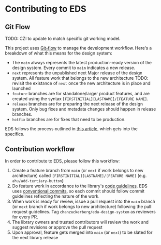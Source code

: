 # Contributing to EDS

## Git Flow

TODO: CZI to update to match specific git working model.

This project uses [Git-flow](https://nvie.com/posts/a-successful-git-branching-model/) to manage the development workflow. Here's a breakdown of what this means for the design system:

- The `main` always represents the latest production-ready version of the design system. Every commit to `main` indicates a new release.
- `next` represents the unpublished next Major release of the design system. All feature work that belongs to the new architecture  TODO: revisit the existance of `next` once the new architecture is in place and launched
- `feature` branches are for standalone/larger product features, and are created using the syntax `[FIRSTINITIAL][LASTNAME]/[FEATURE NAME]`.
- `release` branches are for preparing the next release of the design system. Only bug fixes and metadata changes should happen in release branches.
- `hotfix` branches are for fixes that need to be production.

EDS follows the process outlined in [this article](https://nvie.com/posts/a-successful-git-branching-model/), which gets into the specifics.

## Contribution workflow

In order to contribute to EDS, please follow this workflow:

1. Create a feature branch from `main` (or `next` if work belongs to new architecture) called `[FIRSTINITIAL][LASTNAME]/[FEATURE NAME]` (e.g. `ahu/add-tertiary-button`)
2. Do feature work in accordance to the library's [code guidelines](./CODE_GUIDELINES.md). EDS uses [conventional commits](https://www.conventionalcommits.org/en/v1.0.0/), so each commit should follow commit guidelines reflecting the nature of the work.
3. When work is ready for review, issue a pull request into the `main` branch (or `next` branch if work belongs to new architecture) following the pull request guidelines. Tag `chanzuckerberg/edu-design-system` as reviewers for every PR.
4. The library owners and trusted contributors will review the work and suggest revisions or approve the pull request
5. Upon approval, feature gets merged into `main` (or `next`) to be slated for the next library release
